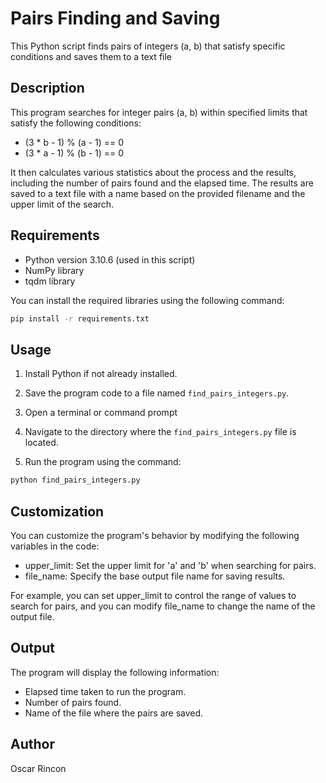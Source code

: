 # Pairs Finding and Saving

This Python script finds pairs of integers (a, b) that satisfy specific conditions and saves them to a text file

## Description

This program searches for integer pairs (a, b) within specified limits that satisfy the following conditions:
- (3 * b - 1) % (a - 1)  == 0
- (3 * a - 1) % (b - 1) == 0

It then calculates various statistics about the process and the results, including the number of pairs found and the elapsed time. The results are saved to a text file with a name based on the provided filename and the upper limit of the search.

## Requirements

- Python version 3.10.6 (used in this script)
- NumPy library
- tqdm library

You can install the required libraries using the following command:

 ```bash
pip install -r requirements.txt
```

## Usage

1. Install Python if not already installed.

2. Save the program code to a file named `find_pairs_integers.py`.

3. Open a terminal or command prompt

4. Navigate to the directory where the `find_pairs_integers.py` file is located.

5. Run the program using the command:

```bash
python find_pairs_integers.py
```

## Customization

You can customize the program's behavior by modifying the following variables in the code:

- upper_limit: Set the upper limit for 'a' and 'b' when searching for pairs.
- file_name: Specify the base output file name for saving results.

For example, you can set upper_limit to control the range of values to search for pairs, and you can modify file_name to change the name of the output file.

## Output

The program will display the following information:

- Elapsed time taken to run the program.
- Number of pairs found.
- Name of the file where the pairs are saved.

## Author

Oscar Rincon
